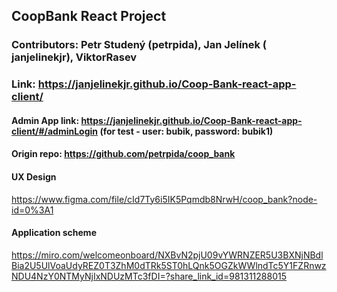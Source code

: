 ## CoopBank React Project
### Contributors: Petr Studený (petrpida), Jan Jelínek ( janjelinekjr), ViktorRasev

### Link: https://janjelinekjr.github.io/Coop-Bank-react-app-client/

#### Admin App link: https://janjelinekjr.github.io/Coop-Bank-react-app-client/#/adminLogin (for test - user: bubik, password: bubik1)

#### Origin repo: https://github.com/petrpida/coop_bank

#### UX Design
https://www.figma.com/file/cId7Ty6i5IK5Pqmdb8NrwH/coop_bank?node-id=0%3A1

#### Application scheme
https://miro.com/welcomeonboard/NXBvN2pjU09vYWRNZER5U3BXNjNBdlBia2U5UlVoaUdyREZ0T3ZhM0dTRk5ST0hLQnk5OGZkWWlndTc5Y1FZRnwzNDU4NzY0NTMyNjIxNDUzMTc3fDI=?share_link_id=981311288015
